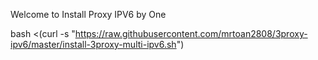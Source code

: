 Welcome to Install Proxy IPV6 by One

bash <(curl -s "https://raw.githubusercontent.com/mrtoan2808/3proxy-ipv6/master/install-3proxy-multi-ipv6.sh")

